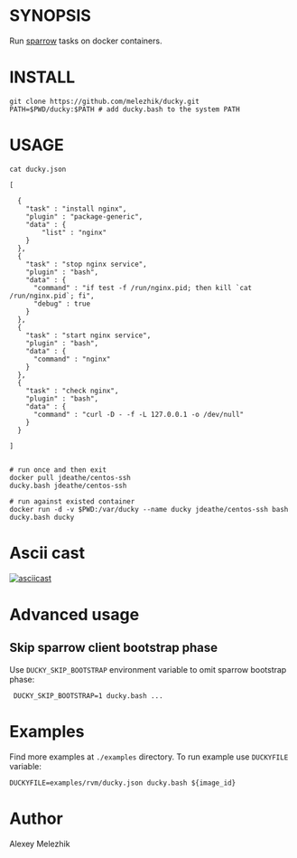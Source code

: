 # SYNOPSIS

Run [sparrow](https://github.com/melezhik/sparrow) tasks on docker containers.

# INSTALL

    git clone https://github.com/melezhik/ducky.git
    PATH=$PWD/ducky:$PATH # add ducky.bash to the system PATH

# USAGE


    cat ducky.json

    [
    
      {
        "task" : "install nginx",
        "plugin" : "package-generic",
        "data" : {
            "list" : "nginx"
        }
      },
      {
        "task" : "stop nginx service",
        "plugin" : "bash",
        "data" : {
          "command" : "if test -f /run/nginx.pid; then kill `cat /run/nginx.pid`; fi",
          "debug" : true
        }
      },
      {
        "task" : "start nginx service",
        "plugin" : "bash",
        "data" : {
          "command" : "nginx"
        }
      },
      {
        "task" : "check nginx",
        "plugin" : "bash",
        "data" : {
          "command" : "curl -D - -f -L 127.0.0.1 -o /dev/null"
        }
      }
    
    ]
            

    # run once and then exit
    docker pull jdeathe/centos-ssh
    ducky.bash jdeathe/centos-ssh

    # run against existed container
    docker run -d -v $PWD:/var/ducky --name ducky jdeathe/centos-ssh bash
    ducky.bash ducky

# Ascii cast

[![asciicast](https://asciinema.org/a/132694.png)](https://asciinema.org/a/132694)

# Advanced usage

## Skip sparrow client bootstrap phase

Use `DUCKY_SKIP_BOOTSTRAP` environment variable to omit sparrow bootstrap phase:

     DUCKY_SKIP_BOOTSTRAP=1 ducky.bash ...


# Examples

Find more examples at `./examples` directory. To run example use `DUCKYFILE` variable:

    DUCKYFILE=examples/rvm/ducky.json ducky.bash ${image_id}


# Author 

Alexey Melezhik

    
